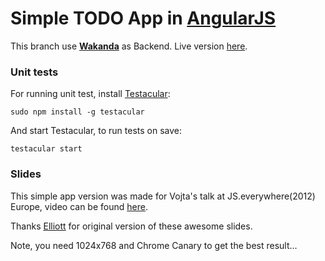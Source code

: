 # Simple TODO App in [AngularJS](http://angularjs.org)

This branch use **[Wakanda](http://www.wakanda.org/)** as Backend. Live version [here](http://ng-todo.waktest.com/).

### Unit tests
For running unit test, install [Testacular](http://vojtajina.github.com/testacular):

    sudo npm install -g testacular

And start Testacular, to run tests on save:

    testacular start


### Slides
This simple app version was made for Vojta's talk at JS.everywhere(2012) Europe, video can be found [here](http://www.youtube.com/watch?v=-nuyKAWVPzs).

Thanks [Elliott](http://github.com/esprehn) for original version of these awesome slides.

Note, you need 1024x768 and Chrome Canary to get the best result...
